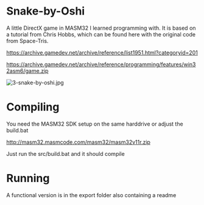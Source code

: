 # Snake-by-Oshi
A little DirectX game in MASM32 I learned programming with. It is based on a tutorial from Chris Hobbs, which can be found here with the original code from Space-Tris.

https://archive.gamedev.net/archive/reference/list1951.html?categoryid=201

https://archive.gamedev.net/archive/reference/programming/features/win32asm6/game.zip

![3-snake-by-oshi.jpg](https://github.com/alexoshi/Snake-by-Oshi/assets/67208802/8d8b861f-14fc-41a9-b72b-9b8a2b1448ca)

# Compiling
You need the MASM32 SDK setup on the same harddrive or adjust the build.bat 

http://masm32.masmcode.com/masm32/masm32v11r.zip

Just run the src/build.bat and it should compile

# Running
A functional version is in the export folder also containing a readme
